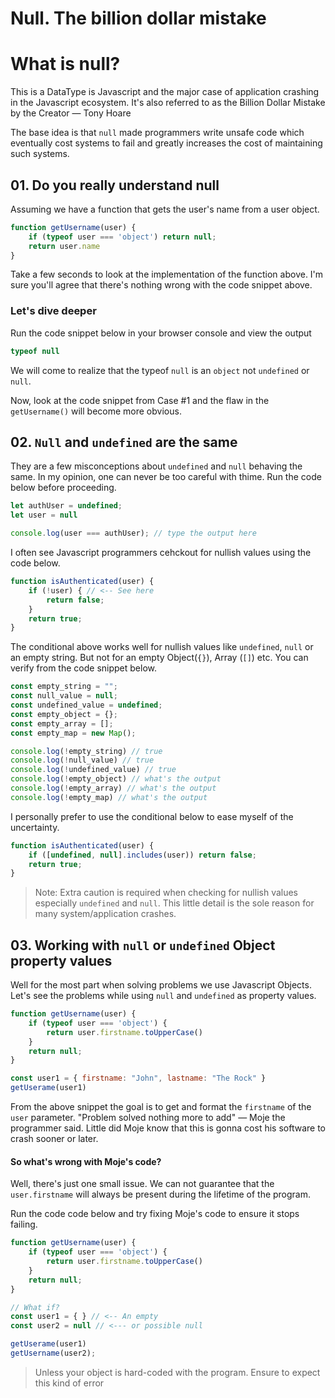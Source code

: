 # Null. The billion dollar mistake

# What is null?
This is a DataType is Javascript and the major case of application crashing in the Javascript ecosystem. It's also referred to as the Billion Dollar Mistake by the Creator — Tony Hoare

The base idea is that `null` made programmers write unsafe code which eventually cost systems to fail and greatly increases the cost of maintaining such systems.

## 01. Do you really understand null
Assuming we have a function that gets the user's name from a user object. 
```js
function getUsername(user) {
    if (typeof user === 'object') return null;
    return user.name
}
```
Take a few seconds to look at the implementation of the function above. I'm sure you'll agree that there's nothing wrong with the code snippet above. 

### Let's dive deeper
Run the code snippet below in your browser console and view the output
```js
typeof null
```
We will come to realize that the typeof `null` is an `object` not `undefined` or `null`. 

Now, look at the code snippet from Case #1 and the flaw in the `getUsername()` will become more obvious.

## 02. `Null` and `undefined` are the same

They are a few misconceptions about `undefined` and `null` behaving the same. In my opinion, one can never be too careful with thime. Run the code below before proceeding.
```js
let authUser = undefined;
let user = null

console.log(user === authUser); // type the output here
```
I often see Javascript programmers cehckout for nullish values using the code below. 

```js
function isAuthenticated(user) {
    if (!user) { // <-- See here
        return false;
    }
    return true;
}
```
The conditional above works well for nullish values like `undefined`, `null` or an empty string. But not for an empty Object(`{}`), Array (`[]`) etc. You can verify from the code snippet below.

```js
const empty_string = "";
const null_value = null;
const undefined_value = undefined;
const empty_object = {};
const empty_array = [];
const empty_map = new Map();

console.log(!empty_string) // true
console.log(!null_value) // true
console.log(!undefined_value) // true
console.log(!empty_object) // what's the output
console.log(!empty_array) // what's the output
console.log(!empty_map) // what's the output
```

I personally prefer to use the conditional below to ease myself of the uncertainty.

```js
function isAuthenticated(user) {
    if ([undefined, null].includes(user)) return false;
    return true;
}
```
> Note: Extra caution is required when checking for nullish values especially `undefined` and `null`. This little detail is the sole reason for many system/application crashes.

## 03. Working with `null` or `undefined` Object property values
Well for the most part when solving problems we use Javascript Objects. Let's see the problems while using `null` and `undefined` as property values.

```js
function getUsername(user) {
    if (typeof user === 'object') {
        return user.firstname.toUpperCase()
    }
    return null;
}

const user1 = { firstname: "John", lastname: "The Rock" }
getUserame(user1)
```
From the above snippet the goal is to get and format the `firstname` of the `user` parameter. "Problem solved nothing more to add" — Moje the programmer said. Little did Moje know that this is gonna cost his software to crash sooner or later.

#### So what's wrong with Moje's code?
Well, there's just one small issue. We can not guarantee that the `user.firstname` will always be present during the lifetime of the program.

Run the code code below and try fixing Moje's code to ensure it stops failing.
```js
function getUsername(user) {
    if (typeof user === 'object') {
        return user.firstname.toUpperCase()
    }
    return null;
}

// What if?
const user1 = { } // <-- An empty 
const user2 = null // <--- or possible null 

getUserame(user1)
getUsername(user2);
```

> Unless your object is hard-coded with the program. Ensure to expect this kind of error
